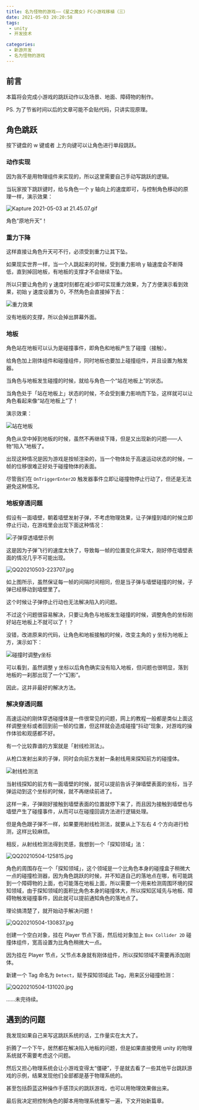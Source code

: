 ```yaml
---
title: 名为怪物的游戏——《星之魔女》FC小游戏移植（三）
date: 2021-05-03 20:20:58
tags:
 - unity
 - 开发技术

categories:
 - 新游开发
 - 名为怪物的游戏
---
```


## 前言
本篇将会完成小游戏的跳跃动作以及场景、地面、障碍物的制作。

PS. 为了节省时间以后的文章可能不会贴代码，只讲实现原理。

## 角色跳跃
按下键盘的 w 键或者 上方向键可以让角色进行单段跳跃。

### 动作实现
因为我不是用物理组件来实现的，所以这里需要自己手动写跳跃的逻辑。

当玩家按下跳跃键时，给与角色一个 y 轴向上的速度即可，与控制角色移动的原理一样，演示效果：

![Kapture 2021-05-03 at 21.45.07.gif](https://i.loli.net/2021/05/03/KWGH57lbJ2Ndyvk.gif)

角色“原地升天”！

### 重力下降
这样直接让角色升天可不行，必须受到重力让其下坠。

如果现实世界一样，当一个人跳起来的时候，受到重力影响 y 轴速度会不断降低，直到掉回地板，有地板的支撑才不会继续下坠。

所以只要让角色的 y 速度时刻都在减少即可实现重力效果，为了方便演示看到效果，初始 y 速度设置为 0，不然角色会直接掉下去：

![重力效果](https://files.catbox.moe/ytcuyw.gif)

没有地板的支撑，所以会掉出屏幕外面。

### 地板
角色站在地板可以认为是碰撞事件，即角色和地板产生了碰撞（接触）。

给角色加上刚体组件和碰撞组件，同时地板也要加上碰撞组件，并且设置为触发器。

当角色与地板发生碰撞的时候，就给与角色一个“站在地板上”的状态。

当角色处于「站在地板上」状态的时候，不会受到重力影响而下坠，这样就可以让角色看起来像“站在地板上”了！

演示效果：

![站在地板](https://files.catbox.moe/nlb9b2.gif)

角色从空中掉到地板的时候，虽然不再继续下降，但是又出现新的问题——人物“陷入”地板了。

出现这种情况是因为游戏是按帧渲染的，当一个物体处于高速运动状态的时候，一帧的位移很难正好处于碰撞物体的表面。

尽管我们在 `OnTriggerEnter2D` 触发器事件立即让碰撞物停止行动了，但还是无法避免这种情况。

### 地板穿透问题
假设有一面墙壁，朝着墙壁发射子弹，不考虑物理效果，让子弹撞到墙的时候立即停止行动，在游戏里会出现下面这种情况：

![子弹穿透墙壁示例](https://files.catbox.moe/oq6v9e.jpg)

这是因为子弹飞行的速度太快了，导致每一帧的位置变化非常大，刚好停在墙壁表面的情况几乎不可能出现。

![QQ20210503-223707.jpg](https://i.loli.net/2021/05/03/45mUqAGTtsO2Hn3.jpg)

如上图所示，虽然保证每一帧的间隔时间相同，但是当子弹与墙壁碰撞的时候，子弹已经移动到墙壁里了。

这个时候让子弹停止行动也无法解决陷入的问题。

不过这个问题很容易解决，只要让角色与地板发生碰撞的时候，调整角色的坐标刚好站在地板上不就可以了！？

没错，改进原来的代码，让角色和地板接触的时候，改变主角的 y 坐标为地板上方，演示如下：

![碰撞时调整y坐标](https://files.catbox.moe/1q3bt7.gif)

可以看到，虽然调整 y 坐标以后角色确实没有陷入地板，但问题也很明显，落到地板的一刹那出现了一个“幻影”。

因此，这并非最好的解决方法。

### 解决穿透问题
高速运动的刚体穿透碰撞体是一件很常见的问题，网上的教程一般都是类似上面这样调整坐标或者回到前一帧的位置，但这样就会造成碰撞“抖动”现象，对游戏的操作体验和观感都不好。

有一个比较靠谱的方案就是「射线检测法」。

从枪口发射出来的子弹，同时会向前方发射一条射线用来探知前方的碰撞体。

![射线检测法](https://files.catbox.moe/cnptmj.jpg)

当射线探知的前方有一面墙壁的时候，就可以提前告诉子弹墙壁表面的坐标，当子弹运动到这个坐标的时候，就不再继续前进了。

这样一来，子弹刚好接触到墙壁表面的位置就停下来了，而且因为接触到墙壁也与墙壁产生了碰撞事件，从而可以在碰撞回调方法进行逻辑处理。

但是角色跟子弹不一样，如果要用射线检测法，就要从上下左右 4 个方向进行检测，这样比较麻烦。

相反，从射线检测法得到灵感，我想到一个「探知领域」法：

![QQ20210504-125815.jpg](https://i.loli.net/2021/05/04/bvxtQGPwmkfeyru.jpg)

角色的周围存在一个「探知领域」，这个领域是一个比角色本身的碰撞盒子稍微大一点的碰撞检测器，因为角色跳跃的时候，并不知道自己的落地点在哪，有可能跳到一个障碍物的上面，也可能落在地板上面，所以需要一个用来检测周围环境的探知领域，由于探知领域的面积比角色本身的碰撞体大，所以探知区域先与地板、障碍物触发碰撞事件，因此就可以提前通知角色的落地点了。

理论搞清楚了，就开始动手解决问题！

![QQ20210504-130837.jpg](https://i.loli.net/2021/05/04/ydf31DKcrOECZz5.jpg)

创建一个空白对象，挂在 Player 节点下面，然后给对象加上 `Box Collider 2D` 碰撞体组件，宽高设置为比角色稍微大一点。

因为挂在 Player 节点，父节点本身就有刚体组件，所以探知领域不需要再添加刚体。

新建一个 Tag 命名为 `Detect`，赋予探知领域此 Tag，用来区分碰撞检测：

![QQ20210504-131020.jpg](https://i.loli.net/2021/05/04/hOPlt3X4TbinD9V.jpg)

……未完待续。

## 遇到的问题
我发现如果自己来写这跳跃系统的话，工作量实在太大了。

折腾了一个下午，居然都在解决陷入地板的问题，但是如果直接使用 unity 的物理系统就不需要考虑这个问题。

然后又担心物理系统会让小游戏变得太“僵硬”，于是就去看了一些其他平台跳跃游戏的示例，结果发现他们全部都是基于物理系统的。

甚至包括蔚蓝这种操作手感顶尖的跳跃游戏，也可以用物理效果做出来。

最后我决定把控制角色的脚本用物理系统重写一遍，下文开始新篇章。